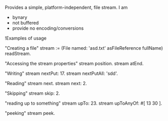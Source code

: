 Provides a simple, platform-independent, file stream. I am 
   - bynary
   - not buffered
   - provide no encoding/conversions

!Examples of usage

"Creating a file"
stream := (File named: 'asd.txt' asFileReference fullName) readStream.

"Accessing the stream properties"
stream position.
stream atEnd.

"Writing"
stream nextPut: 17.
stream nextPutAll: 'sdd'.

"Reading"
stream next.
stream next: 2.

"Skipping"
stream skip: 2. 

"reading up to something"
stream upTo: 23.
stream upToAnyOf: #[ 13 30 ].

"peeking"
stream peek.